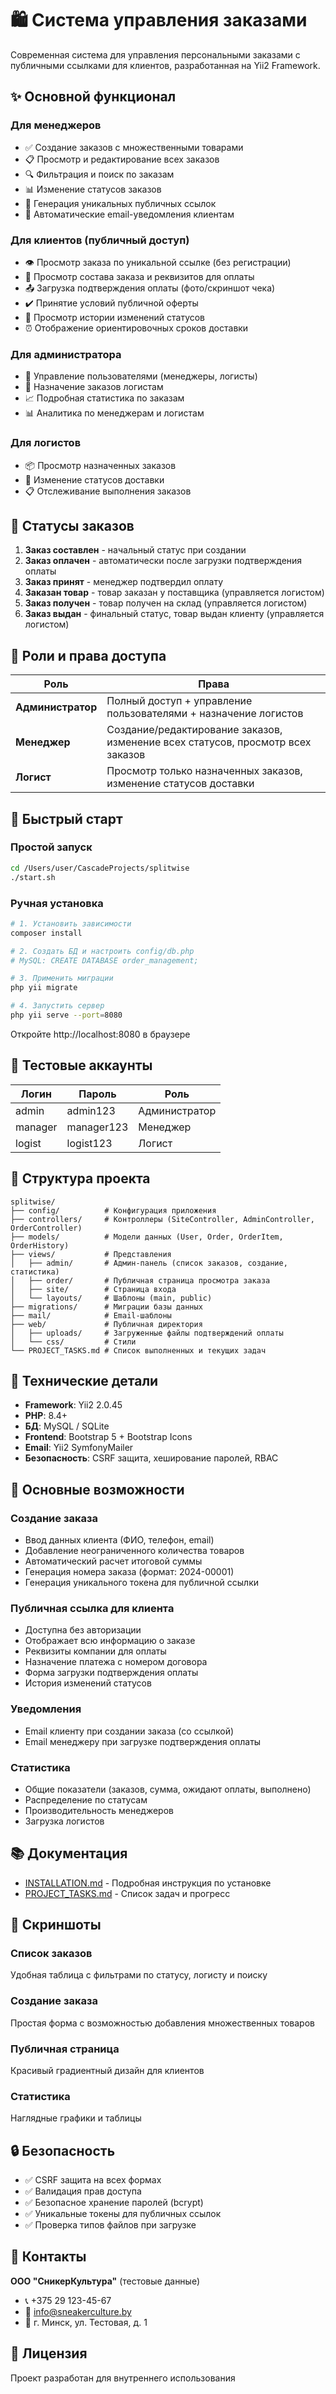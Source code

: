 # 🛍️ Система управления заказами

Современная система для управления персональными заказами с публичными ссылками для клиентов, разработанная на Yii2 Framework.

## ✨ Основной функционал

### Для менеджеров
- ✅ Создание заказов с множественными товарами
- 📋 Просмотр и редактирование всех заказов
- 🔍 Фильтрация и поиск по заказам
- 📊 Изменение статусов заказов
- 🔗 Генерация уникальных публичных ссылок
- 📧 Автоматические email-уведомления клиентам

### Для клиентов (публичный доступ)
- 👁️ Просмотр заказа по уникальной ссылке (без регистрации)
- 📄 Просмотр состава заказа и реквизитов для оплаты
- 📤 Загрузка подтверждения оплаты (фото/скриншот чека)
- ✔️ Принятие условий публичной оферты
- 📜 Просмотр истории изменений статусов
- ⏰ Отображение ориентировочных сроков доставки

### Для администратора
- 👥 Управление пользователями (менеджеры, логисты)
- 🚚 Назначение заказов логистам
- 📈 Подробная статистика по заказам
- 📊 Аналитика по менеджерам и логистам

### Для логистов
- 📦 Просмотр назначенных заказов
- 🔄 Изменение статусов доставки
- 📋 Отслеживание выполнения заказов

## 🎯 Статусы заказов

1. **Заказ составлен** - начальный статус при создании
2. **Заказ оплачен** - автоматически после загрузки подтверждения оплаты
3. **Заказ принят** - менеджер подтвердил оплату
4. **Заказан товар** - товар заказан у поставщика (управляется логистом)
5. **Заказ получен** - товар получен на склад (управляется логистом)
6. **Заказ выдан** - финальный статус, товар выдан клиенту (управляется логистом)

## 👥 Роли и права доступа

| Роль | Права |
|------|-------|
| **Администратор** | Полный доступ + управление пользователями + назначение логистов |
| **Менеджер** | Создание/редактирование заказов, изменение всех статусов, просмотр всех заказов |
| **Логист** | Просмотр только назначенных заказов, изменение статусов доставки |

## 🚀 Быстрый старт

### Простой запуск

```bash
cd /Users/user/CascadeProjects/splitwise
./start.sh
```

### Ручная установка

```bash
# 1. Установить зависимости
composer install

# 2. Создать БД и настроить config/db.php
# MySQL: CREATE DATABASE order_management;

# 3. Применить миграции
php yii migrate

# 4. Запустить сервер
php yii serve --port=8080
```

Откройте http://localhost:8080 в браузере

## 🔐 Тестовые аккаунты

| Логин | Пароль | Роль |
|-------|--------|------|
| admin | admin123 | Администратор |
| manager | manager123 | Менеджер |
| logist | logist123 | Логист |

## 📁 Структура проекта

```
splitwise/
├── config/          # Конфигурация приложения
├── controllers/     # Контроллеры (SiteController, AdminController, OrderController)
├── models/          # Модели данных (User, Order, OrderItem, OrderHistory)
├── views/           # Представления
│   ├── admin/       # Админ-панель (список заказов, создание, статистика)
│   ├── order/       # Публичная страница просмотра заказа
│   ├── site/        # Страница входа
│   └── layouts/     # Шаблоны (main, public)
├── migrations/      # Миграции базы данных
├── mail/            # Email-шаблоны
├── web/             # Публичная директория
│   ├── uploads/     # Загруженные файлы подтверждений оплаты
│   └── css/         # Стили
└── PROJECT_TASKS.md # Список выполненных и текущих задач
```

## 🔧 Технические детали

- **Framework**: Yii2 2.0.45
- **PHP**: 8.4+
- **БД**: MySQL / SQLite
- **Frontend**: Bootstrap 5 + Bootstrap Icons
- **Email**: Yii2 SymfonyMailer
- **Безопасность**: CSRF защита, хеширование паролей, RBAC

## 📝 Основные возможности

### Создание заказа
- Ввод данных клиента (ФИО, телефон, email)
- Добавление неограниченного количества товаров
- Автоматический расчет итоговой суммы
- Генерация номера заказа (формат: 2024-00001)
- Генерация уникального токена для публичной ссылки

### Публичная ссылка для клиента
- Доступна без авторизации
- Отображает всю информацию о заказе
- Реквизиты компании для оплаты
- Назначение платежа с номером договора
- Форма загрузки подтверждения оплаты
- История изменений статусов

### Уведомления
- Email клиенту при создании заказа (со ссылкой)
- Email менеджеру при загрузке подтверждения оплаты

### Статистика
- Общие показатели (заказов, сумма, ожидают оплаты, выполнено)
- Распределение по статусам
- Производительность менеджеров
- Загрузка логистов

## 📚 Документация

- [INSTALLATION.md](INSTALLATION.md) - Подробная инструкция по установке
- [PROJECT_TASKS.md](PROJECT_TASKS.md) - Список задач и прогресс

## 🎨 Скриншоты

### Список заказов
Удобная таблица с фильтрами по статусу, логисту и поиску

### Создание заказа
Простая форма с возможностью добавления множественных товаров

### Публичная страница
Красивый градиентный дизайн для клиентов

### Статистика
Наглядные графики и таблицы

## 🔒 Безопасность

- ✅ CSRF защита на всех формах
- ✅ Валидация прав доступа
- ✅ Безопасное хранение паролей (bcrypt)
- ✅ Уникальные токены для публичных ссылок
- ✅ Проверка типов файлов при загрузке

## 📧 Контакты

**ООО "СникерКультура"** (тестовые данные)
- 📞 +375 29 123-45-67
- 📧 info@sneakerculture.by
- 🏢 г. Минск, ул. Тестовая, д. 1

## 📄 Лицензия

Проект разработан для внутреннего использования
